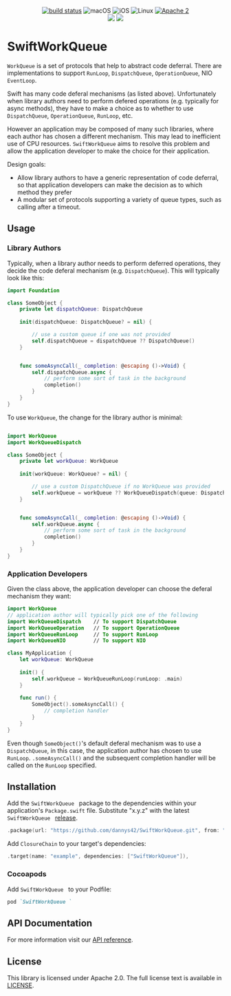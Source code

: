 <p align="center">
<a href="https://github.com/dannys42/SwiftWorkQueue/actions?query=workflow%3ASwift"><img src="https://github.com/dannys42/SwiftWorkQueue/workflows/Swift/badge.svg" alt="build status"></a>
<img src="https://img.shields.io/badge/os-macOS-green.svg?style=flat" alt="macOS">
<img src="https://img.shields.io/badge/os-iOS-green.svg?style=flat" alt="iOS">
<img src="https://img.shields.io/badge/os-linux-green.svg?style=flat" alt="Linux">
<a href="LICENSE"><img src="https://img.shields.io/badge/license-Apache2-blue.svg?style=flat" alt="Apache 2"></a>
<br/>
<a href="https://swiftpackageindex.com/dannys42/SwiftWorkQueue"><img src="https://img.shields.io/endpoint?url=https%3A%2F%2Fswiftpackageindex.com%2Fapi%2Fpackages%2Fdannys42%SwiftWorkQueue%2Fbadge%3Ftype%3Dswift-versions"></a>
<a href="https://swiftpackageindex.com/dannys42/SwiftWorkQueue"><img src="https://img.shields.io/endpoint?url=https%3A%2F%2Fswiftpackageindex.com%2Fapi%2Fpackages%2Fdannys42%2F SwiftWorkQueue%2Fbadge%3Ftype%3Dplatforms"></a>
</p>


# SwiftWorkQueue
`WorkQueue` is a set of protocols that help to abstract code deferral.  There are implementations to support `RunLoop`, `DispatchQueue`, `OperationQueue`, NIO `EventLoop`.

Swift has many code deferal mechanisms (as listed above).  Unfortunately when library authors need to perform defered operations (e.g. typically for async methods), they have to make a choice as to whether to use `DispatchQueue`, `OperationQueue`, `RunLoop`, etc.

However an application may be composed of many such libraries, where each author has chosen a different mechanism.  This may lead to inefficient use of CPU resources.  `SwiftWorkQueue` aims to resolve this problem and allow the application developer to make the choice for their application.

Design goals:

 - Allow library authors to have a generic representation of code deferral, so that application developers can make the decision as to which method they prefer
 - A modular set of protocols supporting a variety of queue types, such as calling after a timeout.


## Usage

### Library Authors

Typically, when a library author needs to perform deferred operations, they decide the code deferal mechanism (e.g. `DispatchQueue`).  This will typically look like this:


```swift
import Foundation

class SomeObject {
	private let dispatchQueue: DispatchQueue
	
	init(dispatchQueue: DispatchQueue? = nil) {

		// use a custom queue if one was not provided	
		self.dispatchQueue = dispatchQueue ?? DispatchQueue()
	}


	func someAsyncCall(_ completion: @escaping ()->Void) {
		self.dispatchQueue.async {
			// perform some sort of task in the background
			completion()
		}
	}
}

```

To use `WorkQueue`, the change for the library author is minimal:

```swift

import WorkQueue
import WorkQueueDispatch

class SomeObject {
	private let workQueue: WorkQueue
	
	init(workQueue: WorkQueue? = nil) {

		// use a custom DispatchQueue if no WorkQueue was provided	
		self.workQueue = workQueue ?? WorkQueueDispatch(queue: DispatchQueue(label: "SomeObject default"))
	}


	func someAsyncCall(_ completion: @escaping ()->Void) {
		self.workQueue.async {
			// perform some sort of task in the background
			completion()
		}
	}
}

```


### Application Developers

Given the class above, the application developer can choose the deferal mechanism they want:

```swift
import WorkQueue
// application author will typically pick one of the following
import WorkQueueDispatch  	// To support DispatchQueue 
import WorkQueueOperation 	// To support OperationQueue
import WorkQueueRunLoop  	// To support RunLoop
import WorkQueueNIO		  	// To support NIO 

class MyApplication {
	let workQueue: WorkQueue
	
	init() {
		self.workQueue = WorkQueueRunLoop(runLoop: .main)
	}
	
	func run() {
		SomeObject().someAsyncCall() {
			// completion handler
		}
	}
}

```

Even though `SomeObject()`'s default deferal mechanism was to use a `DispatchQueue`, in this case, the application author has chosen to use `RunLoop`.  `.someAsyncCall()` and the subsequent completion handler will be called on the `RunLoop` specified.

## Installation

Add the `SwiftWorkQueue ` package to the dependencies within your application's `Package.swift` file.  Substitute "x.y.z" with the latest `SwiftWorkQueue ` [release](https://github.com/dannys42/SwiftWorkQueue/releases).

```swift
.package(url: "https://github.com/dannys42/SwiftWorkQueue.git", from: "x.y.z")
```

Add `ClosureChain` to your target's dependencies:

```swift
.target(name: "example", dependencies: ["SwiftWorkQueue"]),
```

### Cocoapods

Add `SwiftWorkQueue ` to your Podfile:

```ruby
pod `SwiftWorkQueue `
```

## API Documentation

For more information visit our [API reference](https://dannys42.github.io/SwiftWorkQueue/).

## License
This library is licensed under Apache 2.0. The full license text is available in [LICENSE](LICENSE).
